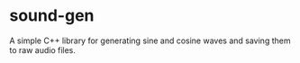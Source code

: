 # sound-gen
A simple C++ library for generating sine and cosine waves and saving them to raw audio files.
